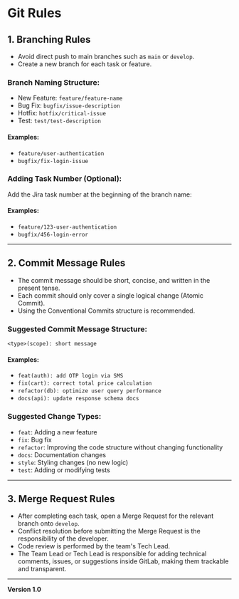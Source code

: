 # Git Rules

## 1. Branching Rules

- Avoid direct push to main branches such as `main` or `develop`.
- Create a new branch for each task or feature.

### Branch Naming Structure:

- New Feature: `feature/feature-name`
- Bug Fix: `bugfix/issue-description`
- Hotfix: `hotfix/critical-issue`
- Test: `test/test-description`

#### Examples:

- `feature/user-authentication`
- `bugfix/fix-login-issue`

### Adding Task Number (Optional):
Add the Jira task number at the beginning of the branch name:

#### Examples:

- `feature/123-user-authentication`
- `bugfix/456-login-error`

---

## 2. Commit Message Rules

- The commit message should be short, concise, and written in the present tense.
- Each commit should only cover a single logical change (Atomic Commit).
- Using the Conventional Commits structure is recommended.

### Suggested Commit Message Structure:
```
<type>(scope): short message
```

#### Examples:

- `feat(auth): add OTP login via SMS`
- `fix(cart): correct total price calculation`
- `refactor(db): optimize user query performance`
- `docs(api): update response schema docs`

### Suggested Change Types:

- `feat`: Adding a new feature
- `fix`: Bug fix
- `refactor`: Improving the code structure without changing functionality
- `docs`: Documentation changes
- `style`: Styling changes (no new logic)
- `test`: Adding or modifying tests

---

## 3. Merge Request Rules

- After completing each task, open a Merge Request for the relevant branch onto `develop`.
- Conflict resolution before submitting the Merge Request is the responsibility of the developer.
- Code review is performed by the team's Tech Lead.
- The Team Lead or Tech Lead is responsible for adding technical comments, issues, or suggestions inside GitLab, making them trackable and transparent.

---

**Version 1.0**
